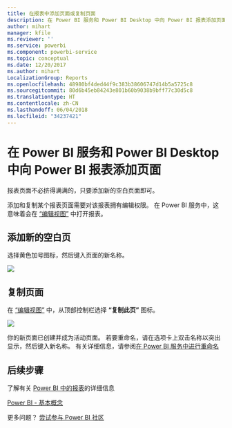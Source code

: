 ```yaml
---
title: 在报表中添加页面或复制页面
description: 在 Power BI 服务和 Power BI Desktop 中向 Power BI 报表添加页面
author: mihart
manager: kfile
ms.reviewer: ''
ms.service: powerbi
ms.component: powerbi-service
ms.topic: conceptual
ms.date: 12/20/2017
ms.author: mihart
LocalizationGroup: Reports
ms.openlocfilehash: 48980bf4ded44f9c383b38606747d14b5a5725c8
ms.sourcegitcommit: 80d6b45eb84243e801b60b9038b9bff77c30d5c8
ms.translationtype: HT
ms.contentlocale: zh-CN
ms.lasthandoff: 06/04/2018
ms.locfileid: "34237421"
---
```

# <a name="add-a-page-to-a-power-bi-report-in-power-bi-service-and-power-bi-desktop"></a>在 Power BI 服务和 Power BI Desktop 中向 Power BI 报表添加页面
报表页面不必挤得满满的，只要添加新的空白页面即可。 

添加和复制某个报表页面需要对该报表拥有编辑权限。 在 Power BI 服务中，这意味着会在 [“编辑视图”](service-reading-view-and-editing-view.md) 中打开报表。 

## <a name="add-a-new-blank-page"></a>添加新的空白页
选择黄色加号图标，然后键入页面的新名称。  

![](media/power-bi-report-add-page/reorderpages2.gif)

## <a name="duplicate-a-page"></a>复制页面
在 [“编辑视图”](service-interact-with-a-report-in-editing-view.md) 中，从顶部控制栏选择 **“复制此页”** 图标。

![](media/power-bi-report-add-page/pbi_duplicate.png)

你的新页面已创建并成为活动页面。 若要重命名，请在选项卡上双击名称以突出显示，然后键入新名称。  有关详细信息，请参阅[在 Power BI 服务中进行重命名](service-rename.md)

## <a name="next-steps"></a>后续步骤
了解有关 [Power BI 中的报表](service-reports.md)的详细信息

[Power BI - 基本概念](service-basic-concepts.md)

更多问题？ [尝试参与 Power BI 社区](http://community.powerbi.com/)

